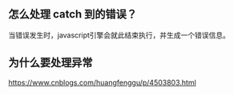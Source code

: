 ## 怎么处理 catch 到的错误？
当错误发生时，javascript引擎会就此结束执行，并生成一个错误信息。


## 为什么要处理异常
https://www.cnblogs.com/huangfenggu/p/4503803.html